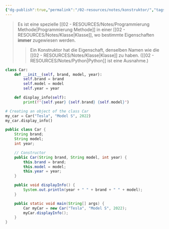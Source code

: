 ```yaml
---
{"dg-publish":true,"permalink":"/02-resources/notes/konstruktor/","tags":["code"],"noteIcon":"","updated":"2025-03-19T12:11:05.000+01:00"}
---
```


>Es ist eine spezielle [[02 - RESOURCES/Notes/Programmierung Methode\|Programmierung Methode]] in einer [[02 - RESOURCES/Notes/Klasse\|Klasse]], wo bestimmte Eigenschaften **immer** zugewiesen werden.
>>Ein Konstruktor hat die Eigenschaft, denselben Namen wie die [[02 - RESOURCES/Notes/Klasse\|Klasse]] zu haben. 
>>([[02 - RESOURCES/Notes/Python\|Python]] ist eine Ausnahme.)

```python
class Car:
    def __init__(self, brand, model, year):
        self.brand = brand
        self.model = model
        self.year = year

    def display_info(self):
        print(f"{self.year} {self.brand} {self.model}")

# Creating an object of the class Car
my_car = Car("Tesla", "Model S", 2022)
my_car.display_info()

```

```java
public class Car {
    String brand;
    String model;
    int year;

    // Constructor
    public Car(String brand, String model, int year) {
        this.brand = brand;
        this.model = model;
        this.year = year;
    }

    public void displayInfo() {
        System.out.println(year + " " + brand + " " + model);
    }

    public static void main(String[] args) {
        Car myCar = new Car("Tesla", "Model S", 2022);
        myCar.displayInfo();
    }
}
```